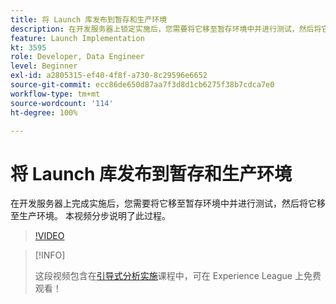 ```yaml
---
title: 将 Launch 库发布到暂存和生产环境
description: 在开发服务器上锁定实施后，您需要将它移至暂存环境中并进行测试，然后将它移至生产环境。 本视频分步说明了此过程。
feature: Launch Implementation
kt: 3595
role: Developer, Data Engineer
level: Beginner
exl-id: a2805315-ef40-4f8f-a730-8c29596e6652
source-git-commit: ecc86de650d87aa7f3d8d1cb6275f38b7cdca7e0
workflow-type: tm+mt
source-wordcount: '114'
ht-degree: 100%

---
```


# 将 Launch 库发布到暂存和生产环境

在开发服务器上完成实施后，您需要将它移至暂存环境中并进行测试，然后将它移至生产环境。 本视频分步说明了此过程。

>[!VIDEO](https://video.tv.adobe.com/v/28777/?quality=12&learn=on)

>[!INFO]
>
> 这段视频包含在[引导式分析实施](https://experienceleague.adobe.com/?recommended=Analytics-D-1-2019.1)课程中，可在 Experience League 上免费观看！
